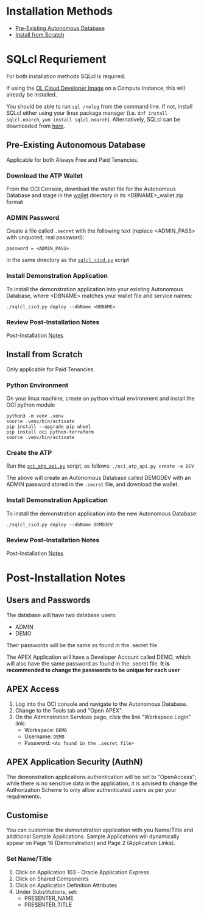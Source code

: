 # Installation Methods
- [Pre-Existing Autonomous Database](#Pre--Existing-Autonomous-Database)
- [Install from Scratch](#From-Scratch)

# SQLcl Requriement
For both installation methods SQLcl is required.  

If using the [OL Cloud Developer Image](https://docs.oracle.com/en-us/iaas/oracle-linux/developer/index.htm#About-the-Oracle-Linux-Cloud-D) on a Compute Instance, this will already be installed.

You should be able to run `sql /nolog` from the command line.  If not, install SQLcl either using your linux package manager (i.e. `dnf install sqlcl.noarch`, `yum install sqlcl.noarch`).  Alternatively, SQLcl can be downloaded from [here](https://www.oracle.com/uk/tools/downloads/sqlcl-downloads.html).


## Pre-Existing Autonomous Database
Applicable for both Always Free and Paid Tenancies.

### Download the ATP Wallet
From the OCI Console, download the wallet file for the Autonomous Database and stage in the [wallet](../wallet/) directory in its \<DBNAME\>_wallet.zip format

### ADMIN Password
Create a file called `.secret` with the following text (replace \<ADMIN_PASS\> with unquoted, real password):
```
password = <ADMIN_PASS>
```
in the same directory as the [`sqlcl_cicd.py`](../sqlcl_cicd.py) script

### Install Demonstration Application
To install the demonstration application into your existing Autonomous Database, where \<DBNAME\> matches your wallet file and service names:
```
./sqlcl_cicd.py deploy --dbName <DBNAME>
```

### Review Post-Installation Notes
Post-Installation [Notes](#post-installation-notes)

## Install from Scratch
Only applicable for Paid Tenancies.

### Python Environment
On your linux machine, create an python virtual environment and install the OCI python module
```
python3 -m venv .venv
source .venv/bin/activate
pip install --upgrade pip wheel
pip install oci python-terraform
source .venv/bin/activate
```

### Create the ATP
Run the [`oci_atp_api.py`](../oci_atp_api.py) script, as follows:
`./oci_atp_api.py create -e DEV`

The above will create an Autonomous Database called DEMODEV with an ADMIN password stored in the `.secret` file, and download the wallet.

### Install Demonstration Application
To install the demonstration application into the new Autonomous Database:
```
./sqlcl_cicd.py deploy --dbName DEMODEV
```

### Review Post-Installation Notes
Post-Installation [Notes](#post-installation-notes)

# Post-Installation Notes
## Users and Passwords
The database will have two database users: 
* ADMIN 
* DEMO

Their passwords will be the same as found in the .secret file.

The APEX Application will have a Developer Account called DEMO, which will also have the same password as found in the .secret file.
**It is recommended to change the passwords to be unique for each user**

## APEX Access
1. Log into the OCI console and navigate to the Autonomous Database.  
2. Change to the Tools tab and "Open APEX".
3. On the Adminstration Services page, *click* the link "Workspace Login" link:
	* Workspace: `DEMO`
	* Username:  `DEMO`
	* Password: `<As found in the .secret file>`

## APEX Application Security (AuthN)
The demonstration applications authentication will be set to "OpenAccess"; while there is no sensitive data in the application, it is advised to change the Authorization Scheme to only allow authenticated users as per your requirements.

## Customise
You can customise the demonstration application with you Name/Title and additional Sample Applications.  Sample Applications will dynamically appear on Page 16 (Demonstration) and Page 2 (Application Links).

### Set Name/Title
1. Click on Application 103 - Oracle Application Express
2. Click on Shared Components
3. Click on Application Definition Attributes
4. Under Substitutions, set:
	* PRESENTER_NAME
	* PRESENTER_TITLE
